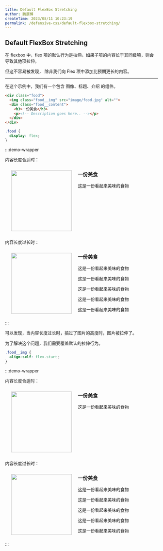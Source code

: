 ```yaml
---
title: Default FlexBox Stretching
author: 鹏展博
createTime: 2023/08/11 10:23:19
permalink: /defensive-css/default-flexbox-stretching/
---
```


## Default FlexBox Stretching

在 flexbox 中，flex 项的默认行为是拉伸。如果子项的内容长于其同级项，则会导致其他项拉伸。

但这不容易被发现， 除非我们向 Flex 项中添加比预期更长的内容。

---

在这个示例中，我们有一个包含 图像、标题、介绍 的组件。

```html
<div class="food">
  <img class="food__img" src="image/food.jpg" alt="">
  <div class="food__content">
    <h3>一份美食</h3>
    <p><!-- Description goes here.. --></p>
  </div>
</div>
```

```css
.food {
  display: flex;
}
```

<style>
.food-wrapper-110 {
  display: flex;
  padding: 12px 20px;
  background: var(--vp-c-bg);
  border-radius: 5px;
  border: 1px solid var(--vp-c-divider);
  box-shadow: var(--vp-shadow-2);
}
.food-wrapper-110 .food__img {
  width: 200px;
}
.food-wrapper-110 .food__img.start {
  align-self: flex-start;
}
.food-wrapper-110 .food__content {
  padding: 0 20px;
}
.food-wrapper-110 .food__content h3 {
  margin-top: 0;
}
</style>

:::demo-wrapper
<p>内容长度合适时：</p>
<div class="food-wrapper-110">
  <img class="food__img" src="/images/defensive-css/ratio.png" alt="" />
  <div class="food__content">
    <h3>一份美食</h3>
    <p>这是一份看起来美味的食物</p>
  </div>
</div>

<p>内容长度过长时：</p>
<div class="food-wrapper-110">
  <img class="food__img" src="/images/defensive-css/ratio.png" alt="" />
  <div class="food__content">
    <h3>一份美食</h3>
    <p>这是一份看起来美味的食物</p>
    <p>这是一份看起来美味的食物</p>
    <p>这是一份看起来美味的食物</p>
    <p>这是一份看起来美味的食物</p>
    <p>这是一份看起来美味的食物</p>
  </div>
</div>
:::

可以发现，当内容长度过长时，搞过了图片的高度时，图片被拉伸了。

为了解决这个问题，我们需要覆盖默认的拉伸行为。

```css
.food__img {
  align-self: flex-start;
}
```

:::demo-wrapper
<p>内容长度合适时：</p>
<div class="food-wrapper-110">
  <img class="food__img start" src="/images/defensive-css/ratio.png" alt="" />
  <div class="food__content">
    <h3>一份美食</h3>
    <p>这是一份看起来美味的食物</p>
  </div>
</div>

<p>内容长度过长时：</p>
<div class="food-wrapper-110">
  <img class="food__img start" src="/images/defensive-css/ratio.png" alt="" />
  <div class="food__content">
    <h3>一份美食</h3>
    <p>这是一份看起来美味的食物</p>
    <p>这是一份看起来美味的食物</p>
    <p>这是一份看起来美味的食物</p>
    <p>这是一份看起来美味的食物</p>
    <p>这是一份看起来美味的食物</p>
  </div>
</div>
:::
